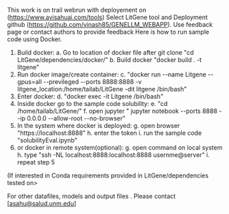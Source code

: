 This work is on trail webrun with deployement on (https://www.avisahuai.com/tools) Select LitGene tool 
and Deployment github (https://github.com/vinash85/GENELLM_WEBAPP). 
Use feedback page or contact authors to provide feedback
Here is how to run sample code using Docker.
1. Build docker:
      a. Go to location of docker file after git clone "cd LitGene/dependencies/docker/"
      b. Build docker "docker build . -t litgene"
2. Run docker image/create container:
      c. "docker run --name Litgene --gpus=all --previleged --ports 8888:8888 -v litgene_location:/home/tailab/LitGene -dit litgene /bin/bash"
3. Enter docker:
      d. "docker exec -it Litgene /bin/bash"
4. Inside docker go to the sample code solubility:
      e. "cd /home/tailab/LitGene/"
      f. open jupyter " jupyter notebook --ports 8888 --ip 0.0.0.0 --allow-root --no-browser"
5. In the system where docker is deployed:
      g. open browser "https://localhost:8888"
      h. enter the token 
      i. run the sample code "solubilityEval.ipynb"
6. or docker in remote system(optional):
       g.  open command on local system
       h. type "ssh -NL localhost:8888:localhost:8888 usernme@server"
       i. repeat step 5


 (If interested in Conda requirements provided in LitGene/dependencies tested on>

For other datafiles, models and output files . Please contact [asahu@salud.unm.edu]

